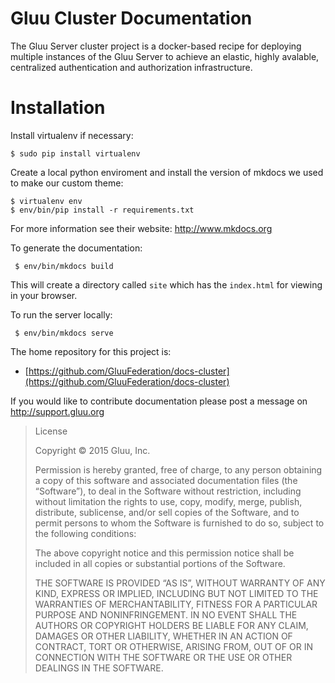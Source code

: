 Gluu Cluster Documentation
==========================

The Gluu Server cluster project is a docker-based recipe for deploying multiple instances of the Gluu Server to achieve an elastic, highly avalable, centralized authentication and authorization infrastructure.

# Installation

Install virtualenv if necessary:

```
$ sudo pip install virtualenv
```

Create a local python enviroment and install the version of mkdocs we used to make our custom theme:

```
$ virtualenv env
$ env/bin/pip install -r requirements.txt
```

For more information see their website: http://www.mkdocs.org

To generate the documentation:

     $ env/bin/mkdocs build

This will create a directory called `site` which has the `index.html`
for viewing in your browser.

To run the server locally:

     $ env/bin/mkdocs serve

The home repository for this project is:

- [https://github.com/GluuFederation/docs-cluster](https://github.com/GluuFederation/docs-cluster)

If you would like to contribute documentation please post a message on
 http://support.gluu.org


> License
>
> Copyright © 2015 Gluu, Inc.
>
> Permission is hereby granted, free of charge, to any person obtaining a copy of this software and associated documentation files (the “Software”), to deal in the Software without restriction, including without limitation the rights to use, copy, modify, merge, publish, distribute, sublicense, and/or sell copies of the Software, and to permit persons to whom the Software is furnished to do so, subject to the following conditions:
>
> The above copyright notice and this permission notice shall be included in all copies or substantial portions of the Software.
>
> THE SOFTWARE IS PROVIDED “AS IS”, WITHOUT WARRANTY OF ANY KIND, EXPRESS OR IMPLIED, INCLUDING BUT NOT LIMITED TO THE WARRANTIES OF MERCHANTABILITY, FITNESS FOR A PARTICULAR PURPOSE AND NONINFRINGEMENT. IN NO EVENT SHALL THE AUTHORS OR COPYRIGHT HOLDERS BE LIABLE FOR ANY CLAIM, DAMAGES OR OTHER LIABILITY, WHETHER IN AN ACTION OF CONTRACT, TORT OR OTHERWISE, ARISING FROM, OUT OF OR IN CONNECTION WITH THE SOFTWARE OR THE USE OR OTHER DEALINGS IN THE SOFTWARE.
